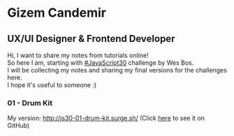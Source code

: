 # Gizem Candemir
## UX/UI Designer & Frontend Developer

Hi, I want to share my notes from tutorials online!  
So here I am, starting with [#JavaScript30](https://javascript30.com/) challenge by Wes Bos.  
I will be collecting my notes and sharing my final versions for the challenges here.  
I hope it's useful to someone :)

### 01 - Drum Kit

My version: http://js30-01-drum-kit.surge.sh/
(Click [here](https://github.com/gizemcandemir/JavaScript30/tree/master/01%20-%20JavaScript%20Drum%20Kit) to see it on GitHub)
